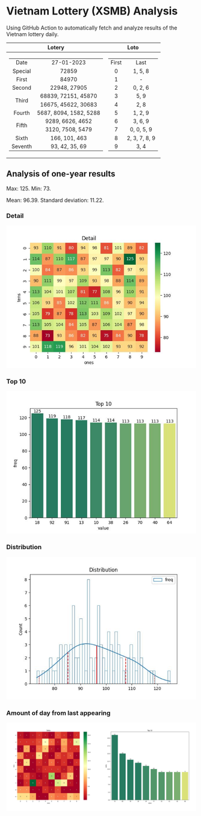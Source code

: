 # Vietnam Lottery (XSMB) Analysis

Using GitHub Action to automatically fetch and analyze results of the Vietnam lottery daily.

| Lotery      | Loto |
| :-----------: | :-----------: |
| <table><tr><td>Date</td><td>27-01-2023</td></tr><tr><td>Special</td><td>72859</td></tr><tr><td>First</td><td>84970</td></tr><tr><td>Second</td><td>22948, 27905</td></tr><tr><td rowspan="2">Third</td><td>68839, 72151, 45870</td></tr><tr><td>16675, 45622, 30683</td></tr><tr><td>Fourth</td><td>5687, 8094, 1582, 5288</td></tr><tr><td rowspan="2">Fifth</td><td>9289, 6626, 4652</td></tr><tr><td>3120, 7508, 5479</td></tr><tr><td>Sixth</td><td>166, 101, 463</td></tr><tr><td>Seventh</td><td>93, 42, 35, 69</td></tr></table> | <table><tr><td>First</td><td>Last</td></tr><tr><td>0</td><td>1, 5, 8</td></tr><tr><td>1</td><td>-</td></tr><tr><td>2</td><td>0, 2, 6</td></tr><tr><td>3</td><td>5, 9</td></tr><tr><td>4</td><td>2, 8</td></tr><tr><td>5</td><td>1, 2, 9</td></tr><tr><td>6</td><td>3, 6, 9</td></tr><tr><td>7</td><td>0, 0, 5, 9</td></tr><tr><td>8</td><td>2, 3, 7, 8, 9</td></tr><tr><td>9</td><td>3, 4</td></tr></table> |

<h2>Analysis of one-year results</h2>

Max: 125. Min: 73.

Mean: 96.39. Standard deviation: 11.22.

<h3>Detail</h3>

![Detail](images/heatmap.jpg)

<h3>Top 10</h3>

![Top 10](images/top-10.jpg)

<h3>Distribution</h3>

![Distribution](images/distribution.jpg)

<h3>Amount of day from last appearing</h3>

![Distribution](images/delta.jpg)